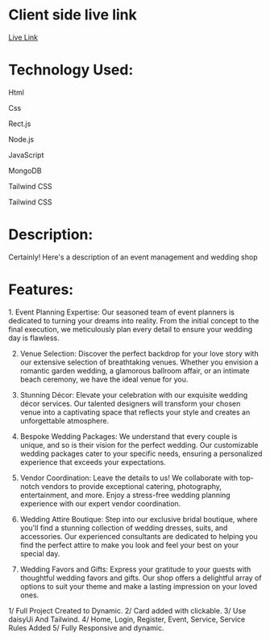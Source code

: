 <h1>Client side live link</h1>

<a href="https://keen-axolotl-093da6.netlify.app">Live Link</a>

<h1>Technology Used:</h1>
<p>Html</p>
<p>Css</p>
<p>Rect.js</p>
<p>Node.js</p>
<p>JavaScript</p>
<p>MongoDB</p>
<p>Tailwind CSS</p>
<p>Tailwind CSS</p>

<h1>Description:</h1>
Certainly! Here's a description of an event management and wedding shop

<h1>Features:</h1>
1. Event Planning Expertise: Our seasoned team of event planners is dedicated to turning your dreams into reality. From the initial concept to the final execution, we meticulously plan every detail to ensure your wedding day is flawless.

2. Venue Selection: Discover the perfect backdrop for your love story with our extensive selection of breathtaking venues. Whether you envision a romantic garden wedding, a glamorous ballroom affair, or an intimate beach ceremony, we have the ideal venue for you.

3. Stunning Décor: Elevate your celebration with our exquisite wedding décor services. Our talented designers will transform your chosen venue into a captivating space that reflects your style and creates an unforgettable atmosphere.

4. Bespoke Wedding Packages: We understand that every couple is unique, and so is their vision for the perfect wedding. Our customizable wedding packages cater to your specific needs, ensuring a personalized experience that exceeds your expectations.

5. Vendor Coordination: Leave the details to us! We collaborate with top-notch vendors to provide exceptional catering, photography, entertainment, and more. Enjoy a stress-free wedding planning experience with our expert vendor coordination.

6. Wedding Attire Boutique: Step into our exclusive bridal boutique, where you'll find a stunning collection of wedding dresses, suits, and accessories. Our experienced consultants are dedicated to helping you find the perfect attire to make you look and feel your best on your special day.

7. Wedding Favors and Gifts: Express your gratitude to your guests with thoughtful wedding favors and gifts. Our shop offers a delightful array of options to suit your theme and make a lasting impression on your loved ones.

1/ Full Project Created to Dynamic.
2/ Card added with clickable.
3/ Use daisyUi And Tailwind. 
4/ Home, Login, Register, Event, Service, Service Rules Added
5/ Fully Responsive and dynamic.
